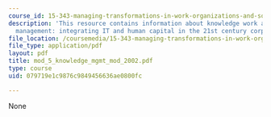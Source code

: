 ```yaml
---
course_id: 15-343-managing-transformations-in-work-organizations-and-society-spring-2002
description: 'This resource contains information about knowledge work and knowledge
  management: integrating IT and human capital in the 21st century corporation.'
file_location: /coursemedia/15-343-managing-transformations-in-work-organizations-and-society-spring-2002/079719e1c9876c9849456636ae0800fc_mod_5_knowledge_mgmt_mod_2002.pdf
file_type: application/pdf
layout: pdf
title: mod_5_knowledge_mgmt_mod_2002.pdf
type: course
uid: 079719e1c9876c9849456636ae0800fc

---
```

None